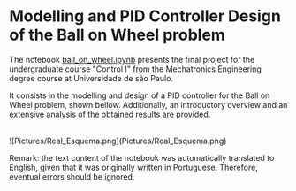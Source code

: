 # Modelling and PID Controller Design of the Ball on Wheel problem

The notebook [ball_on_wheel.ipynb](ball_on_wheel.ipynb) presents the final project for the undergraduate course "Control I" from the Mechatronics Engineering degree course at Universidade de são Paulo. 

It consists in the modelling and design of a PID controller for the Ball on Wheel problem, shown bellow. Additionally, an introductory overview and an extensive analysis of the obtained results are provided.

<br>
![Pictures/Real_Esquema.png](Pictures/Real_Esquema.png)

Remark: the text content of the notebook was automatically translated to English, given that it was originally written in Portuguese. Therefore, eventual errors should be ignored.
